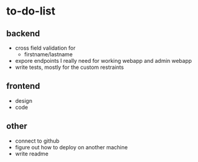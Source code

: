 # to-do-list

## backend

* cross field validation for
    * firstname/lastname
* expore endpoints I really need for working webapp and admin webapp
* write tests, mostly for the custom restraints

## frontend

* design
* code

## other

* connect to github
* figure out how to deploy on another machine
* write readme